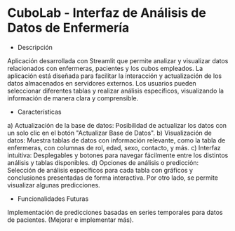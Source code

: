 # CuboLab - Interfaz de Análisis de Datos de Enfermería

- Descripción
  
Aplicación desarrollada con Streamlit que permite analizar y visualizar datos relacionados con enfermeras, pacientes y los cubos empleados.
La aplicación está diseñada para facilitar la interacción y actualización de los datos almacenados en servidores externos. Los usuarios pueden seleccionar diferentes tablas y realizar análisis específicos, visualizando la información de manera clara y comprensible.

- Características
  
a) Actualización de la base de datos: Posibilidad de actualizar los datos con un solo clic en el botón "Actualizar Base de Datos".
b) Visualización de datos: Muestra tablas de datos con información relevante, como la tabla de enfermeras, con columnas de rol, edad, sexo, contacto, y más.
c) Interfaz intuitiva: Desplegables y botones para navegar fácilmente entre los distintos análisis y tablas disponibles.
d) Opciones de análisis o predicción: Selección de análisis específicos para cada tabla con gráficos y conclusiones presentadas de forma interactiva. Por otro lado, se permite visualizar algunas predicciones.

- Funcionalidades Futuras
  
Implementación de predicciones basadas en series temporales para datos de pacientes. (Mejorar e implementar más).
